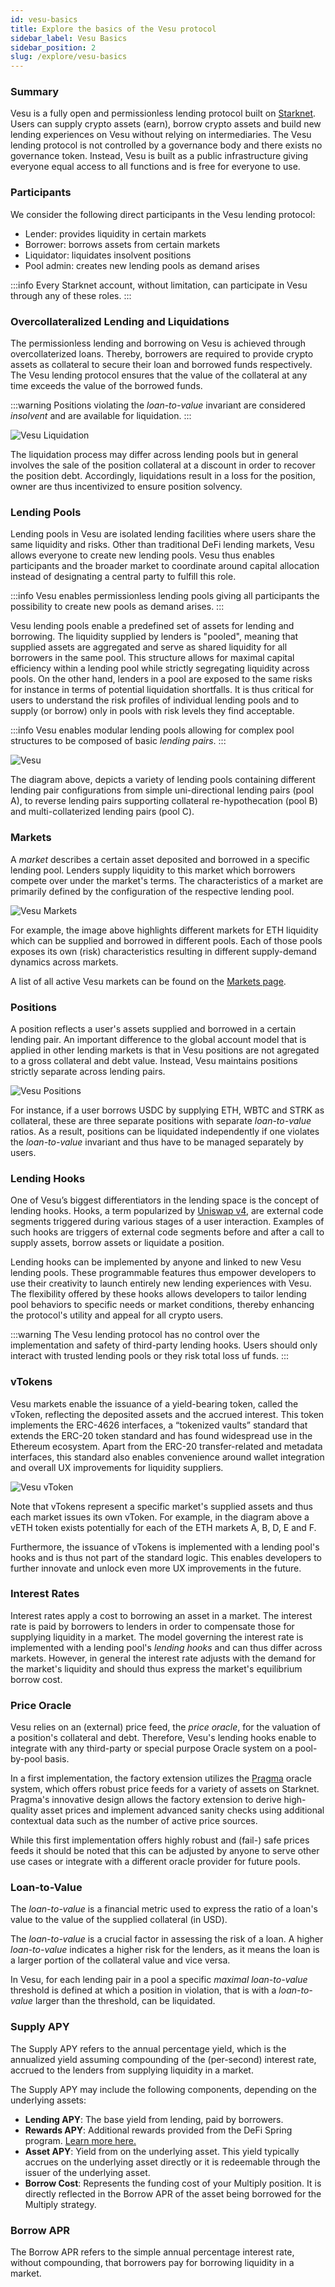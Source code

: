 ```yaml
---
id: vesu-basics
title: Explore the basics of the Vesu protocol
sidebar_label: Vesu Basics
sidebar_position: 2
slug: /explore/vesu-basics
---
```


### Summary

Vesu is a fully open and permissionless lending protocol built on [Starknet](https://starknet.io). Users can supply crypto assets (earn), borrow crypto assets and build new lending experiences on Vesu without relying on intermediaries. The Vesu lending protocol is not controlled by a governance body and there exists no governance token. Instead, Vesu is built as a public infrastructure giving everyone equal access to all functions and is free for everyone to use.


### Participants

We consider the following direct participants in the Vesu lending protocol:

- Lender: provides liquidity in certain markets
- Borrower: borrows assets from certain markets
- Liquidator: liquidates insolvent positions
- Pool admin: creates new lending pools as demand arises

:::info
Every Starknet account, without limitation, can participate in Vesu through any of these roles.
:::


### Overcollateralized Lending and Liquidations

The permissionless lending and borrowing on Vesu is achieved through overcollaterized loans. Thereby, borrowers are required to provide crypto assets as collateral to secure their loan and borrowed funds respectively. The Vesu lending protocol ensures that the value of the collateral at any time exceeds the value of the borrowed funds. 

:::warning
Positions violating the *loan-to-value* invariant are considered *insolvent* and are available for liquidation.
:::

![Vesu Liquidation](images/liquidation.png)

The liquidation process may differ across lending pools but in general involves the sale of the position collateral at a discount in order to recover the position debt. Accordingly, liquidations result in a loss for the position, owner are thus incentivized to ensure position solvency.


### Lending Pools

Lending pools in Vesu are isolated lending facilities where users share the same liquidity and risks. Other than traditional DeFi lending markets, Vesu allows everyone to create new lending pools. Vesu thus enables participants and the broader market to coordinate around capital allocation instead of designating a central party to fulfill this role.

:::info
Vesu enables permissionless lending pools giving all participants the possibility to create new pools as demand arises.
:::


Vesu lending pools enable a predefined set of assets for lending and borrowing. The liquidity supplied by lenders is "pooled", meaning that supplied assets are aggregated and serve as shared liquidity for all borrowers in the same pool. This structure allows for maximal capital efficiency within a lending pool while strictly segregating liquidity across pools. On the other hand, lenders in a pool are exposed to the same risks for instance in terms of potential liquidation shortfalls. It is thus critical for users to understand the risk profiles of individual lending pools and to supply (or borrow) only in pools with risk levels they find acceptable.

:::info
Vesu enables modular lending pools allowing for complex pool structures to be composed of basic *lending pairs*. 
:::

![Vesu](images/lending-pool.png)

The diagram above, depicts a variety of lending pools containing different lending pair configurations from simple uni-directional lending pairs (pool A), to reverse lending pairs supporting collateral re-hypothecation (pool B) and multi-collaterized lending pairs (pool C).


### Markets

A *market* describes a certain asset deposited and borrowed in a specific lending pool. Lenders supply liquidity to this market which borrowers compete over under the market's terms. The characteristics of a market are primarily defined by the configuration of the respective lending pool. 

![Vesu Markets](images/markets.png)

For example, the image above highlights different markets for ETH liquidity which can be supplied and borrowed in different pools. Each of those pools exposes its own (risk) characteristics resulting in different supply-demand dynamics across markets.

A list of all active Vesu markets can be found on the [Markets page](https://vesu.xyz/markets).


### Positions

A position reflects a user's assets supplied and borrowed in a certain lending pair. An important difference to the global account model that is applied in other lending markets is that in Vesu positions are not agregated to a gross collateral and debt value. Instead, Vesu maintains positions strictly separate across lending pairs. 

![Vesu Positions](./images/positions.png)

For instance, if a user borrows USDC by supplying ETH, WBTC and STRK as collateral, these are three separate positions with separate *loan-to-value* ratios. As a result, positions can be liquidated independently if one violates the *loan-to-value* invariant and thus have to be managed separately by users.


### Lending Hooks

One of Vesu’s biggest differentiators in the lending space is the concept of lending hooks. Hooks, a term popularized by [Uniswap v4](https://docs.uniswap.org/contracts/v4/overview), are external code segments triggered during various stages of a user interaction. Examples of such hooks are triggers of external code segments before and after a call to supply assets, borrow assets or liquidate a position.

Lending hooks can be implemented by anyone and linked to new Vesu lending pools. These programmable features thus empower developers to use their creativity to launch entirely new lending experiences with Vesu. The flexibility offered by these hooks allows developers to tailor lending pool behaviors to specific needs or market conditions, thereby enhancing the protocol's utility and appeal for all crypto users.

:::warning
The Vesu lending protocol has no control over the implementation and safety of third-party lending hooks. Users should only interact with trusted lending pools or they risk total loss uf funds.
:::


### vTokens

Vesu markets enable the issuance of a yield-bearing token, called the vToken, reflecting the deposited assets and the accrued interest. This token implements the ERC-4626 interfaces, a “tokenized vaults” standard that extends the ERC-20 token standard and has found widespread use in the Ethereum ecosystem. Apart from the ERC-20 transfer-related and metadata interfaces, this standard also enables convenience around wallet integration and overall UX improvements for liquidity suppliers.

![Vesu vToken](./images/vToken.png)

Note that vTokens represent a specific market's supplied assets and thus each market issues its own vToken. For example, in the diagram above a vETH token exists potentially for each of the ETH markets A, B, D, E and F. 

Furthermore, the issuance of vTokens is implemented with a lending pool's hooks and is thus not part of the standard logic. This enables developers to further innovate and unlock even more UX improvements in the future.


### Interest Rates

Interest rates apply a cost to borrowing an asset in a market. The interest rate is paid by borrowers to lenders in order to compensate those for supplying liquidity in a market. The model governing the interest rate is implemented with a lending pool's *lending hooks* and can thus differ across markets. However, in general the interest rate adjusts with the demand for the market's liquidity and should thus express the market's equilibrium borrow cost.


### Price Oracle

Vesu relies on an (external) price feed, the *price oracle*, for the valuation of a position's collateral and debt. Therefore, Vesu's lending hooks enable to integrate with any third-party or special purpose Oracle system on a pool-by-pool basis. 

In a first implementation, the factory extension utilizes the [Pragma](https://www.pragmaoracle.com/) oracle system, which offers robust price feeds for a variety of assets on Starknet. Pragma's innovative design allows the factory extension to derive high-quality asset prices and implement advanced sanity checks using additional contextual data such as the number of active price sources.

While this first implementation offers highly robust and (fail-) safe prices feeds it should be noted that this can be adjusted by anyone to serve other use cases or integrate with a different oracle provider for future pools.


### Loan-to-Value

The *loan-to-value* is a financial metric used to express the ratio of a loan's value to the value of the supplied collateral (in USD). 

The *loan-to-value* is a crucial factor in assessing the risk of a loan. A higher *loan-to-value* indicates a higher risk for the lenders, as it means the loan is a larger portion of the collateral value and vice versa.

In Vesu, for each lending pair in a pool a specific *maximal loan-to-value* threshold is defined at which a position in violation, that is with a *loan-to-value* larger than the threshold, can be liquidated.


### Supply APY

The Supply APY refers to the annual percentage yield, which is the annualized yield assuming compounding of the (per-second) interest rate, accrued to the lenders from supplying liquidity in a market.

The Supply APY may include the following components, depending on the underlying assets:
- **Lending APY**: The base yield from lending, paid by borrowers.
- **Rewards APY**: Additional rewards provided from the DeFi Spring program. [Learn more here.](./defi-spring.md)
- **Asset APY**: Yield from on the underlying asset. This yield typically accrues on the underlying asset directly or it is redeemable through the issuer of the underlying asset.
- **Borrow Cost**: Represents the funding cost of your Multiply position. It is directly reflected in the Borrow APR of the asset being borrowed for the Multiply strategy.

### Borrow APR

The Borrow APR refers to the simple annual percentage interest rate, without compounding, that borrowers pay for borrowing liquidity in a market.